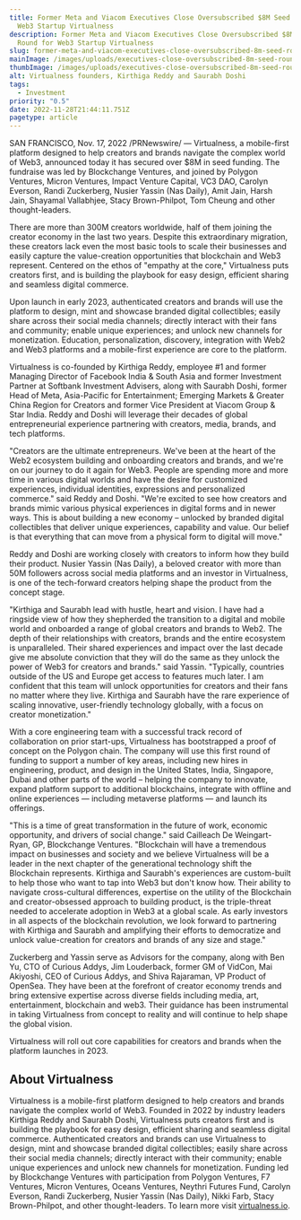 ```yaml
---
title: Former Meta and Viacom Executives Close Oversubscribed $8M Seed Round for
  Web3 Startup Virtualness
description: Former Meta and Viacom Executives Close Oversubscribed $8M Seed
  Round for Web3 Startup Virtualness
slug: former-meta-and-viacom-executives-close-oversubscribed-8m-seed-round-for-web3-startup-virtualness
mainImage: /images/uploads/executives-close-oversubscribed-8m-seed-round-for-web3-startup-featured.jpg
thumbImage: /images/uploads/executives-close-oversubscribed-8m-seed-round-for-web3-startup-thumb.jpg
alt: Virtualness founders, Kirthiga Reddy and Saurabh Doshi
tags:
  - Investment
priority: "0.5"
date: 2022-11-28T21:44:11.751Z
pagetype: article
---
```

SAN FRANCISCO, Nov. 17, 2022 /PRNewswire/ — Virtualness, a mobile-first platform designed to help creators and brands navigate the complex world of Web3, announced today it has secured over $8M in seed funding. The fundraise was led by Blockchange Ventures, and joined by Polygon Ventures, Micron Ventures, Impact Venture Capital, VC3 DAO, Carolyn Everson, Randi Zuckerberg, Nusier Yassin (Nas Daily), Amit Jain, Harsh Jain, Shayamal Vallabhjee, Stacy Brown-Philpot, Tom Cheung and other thought-leaders.

There are more than 300M creators worldwide, half of them joining the creator economy in the last two years. Despite this extraordinary migration, these creators lack even the most basic tools to scale their businesses and easily capture the value-creation opportunities that blockchain and Web3 represent. Centered on the ethos of "empathy at the core," Virtualness puts creators first, and is building the playbook for easy design, efficient sharing and seamless digital commerce.

Upon launch in early 2023, authenticated creators and brands will use the platform to design, mint and showcase branded digital collectibles; easily share across their social media channels; directly interact with their fans and community; enable unique experiences; and unlock new channels for monetization. Education, personalization, discovery, integration with Web2 and Web3 platforms and a mobile-first experience are core to the platform.

Virtualness is co-founded by Kirthiga Reddy, employee #1 and former Managing Director of Facebook India & South Asia and former Investment Partner at Softbank Investment Advisers, along with Saurabh Doshi, former Head of Meta, Asia-Pacific for Entertainment; Emerging Markets & Greater China Region for Creators and former Vice President at Viacom Group & Star India. Reddy and Doshi will leverage their decades of global entrepreneurial experience partnering with creators, media, brands, and tech platforms.

"Creators are the ultimate entrepreneurs. We've been at the heart of the Web2 ecosystem building and onboarding creators and brands, and we're on our journey to do it again for Web3. People are spending more and more time in various digital worlds and have the desire for customized experiences, individual identities, expressions and personalized commerce." said Reddy and Doshi. "We're excited to see how creators and brands mimic various physical experiences in digital forms and in newer ways. This is about building a new economy – unlocked by branded digital collectibles that deliver unique experiences, capability and value. Our belief is that everything that can move from a physical form to digital will move."

Reddy and Doshi are working closely with creators to inform how they build their product. Nusier Yassin (Nas Daily), a beloved creator with more than 50M followers across social media platforms and an investor in Virtualness, is one of the tech-forward creators helping shape the product from the concept stage.

"Kirthiga and Saurabh lead with hustle, heart and vision. I have had a ringside view of how they shepherded the transition to a digital and mobile world and onboarded a range of global creators and brands to Web2. The depth of their relationships with creators, brands and the entire ecosystem is unparalleled. Their shared experiences and impact over the last decade give me absolute conviction that they will do the same as they unlock the power of Web3 for creators and brands." said Yassin. "Typically, countries outside of the US and Europe get access to features much later. I am confident that this team will unlock opportunities for creators and their fans no matter where they live. Kirthiga and Saurabh have the rare experience of scaling innovative, user-friendly technology globally, with a focus on creator monetization."

With a core engineering team with a successful track record of collaboration on prior start-ups, Virtualness has bootstrapped a proof of concept on the Polygon chain. The company will use this first round of funding to support a number of key areas, including new hires in engineering, product, and design in the United States, India, Singapore, Dubai and other parts of the world – helping the company to innovate, expand platform support to additional blockchains, integrate with offline and online experiences — including metaverse platforms — and launch its offerings.

"This is a time of great transformation in the future of work, economic opportunity, and drivers of social change." said Cailleach De Weingart-Ryan, GP, Blockchange Ventures. "Blockchain will have a tremendous impact on businesses and society and we believe Virtualness will be a leader in the next chapter of the generational technology shift the Blockchain represents. Kirthiga and Saurabh's experiences are custom-built to help those who want to tap into Web3 but don't know how. Their ability to navigate cross-cultural differences, expertise on the utility of the Blockchain and creator-obsessed approach to building product, is the triple-threat needed to accelerate adoption in Web3 at a global scale. As early investors in all aspects of the blockchain revolution, we look forward to partnering with Kirthiga and Saurabh and amplifying their efforts to democratize and unlock value-creation for creators and brands of any size and stage."

Zuckerberg and Yassin serve as Advisors for the company, along with Ben Yu, CTO of Curious Addys, Jim Louderback, former GM of VidCon, Mai Akiyoshi, CEO of Curious Addys, and Shiva Rajaraman, VP Product of OpenSea. They have been at the forefront of creator economy trends and bring extensive expertise across diverse fields including media, art, entertainment, blockchain and web3. Their guidance has been instrumental in taking Virtualness from concept to reality and will continue to help shape the global vision.

Virtualness will roll out core capabilities for creators and brands when the platform launches in 2023.

## About Virtualness

Virtualness is a mobile-first platform designed to help creators and brands navigate the complex world of Web3. Founded in 2022 by industry leaders Kirthiga Reddy and Saurabh Doshi, Virtualness puts creators first and is building the playbook for easy design, efficient sharing and seamless digital commerce. Authenticated creators and brands can use Virtualness to design, mint and showcase branded digital collectibles; easily share across their social media channels; directly interact with their community; enable unique experiences and unlock new channels for monetization. Funding led by Blockchange Ventures with participation from Polygon Ventures, F7 Ventures, Micron Ventures, Oceans Ventures, Neythri Futures Fund, Carolyn Everson, Randi Zuckerberg, Nusier Yassin (Nas Daily), Nikki Farb, Stacy Brown-Philpot, and other thought-leaders. To learn more visit [virtualness.io](https://virtualness.io/).